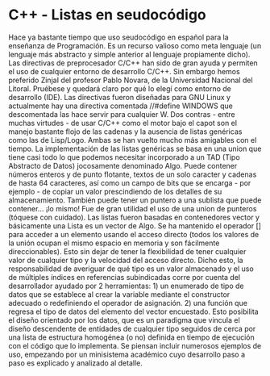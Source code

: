 # C++ - Listas en seudocódigo
Hace ya bastante tiempo que uso seudocódigo en español para la enseñanza de Programación.
Es un recurso valioso como meta lenguaje (un lenguaje más abstracto y simple anterior al lenguaje propiamente dicho).
Las directivas de preprocesador C/C++ han sido de gran ayuda y permiten el uso de cualquier entorno de desarrollo C/C++. Sin embargo hemos preferido ZinjaI del profesor Pablo Novara, de la Universidad Nacional del Litoral. Pruébese y quedará claro por qué lo elegí como entorno de desarrollo (IDE).
Las directivas fueron diseñadas para GNU Linux y actualmente hay una directiva comentada //#define WINDOWS que descomentada las hace servir para cualquier W.
Dos contras - entre muchas virtudes - de usar C/C++ como el motor bajo el capot son el manejo bastante flojo de las cadenas y la ausencia de listas genéricas como las de Lisp/Logo. Ambas se han vuelto mucho más amigables con el tiempo.
La implementación de las listas genéricas se basa en una union que tiene casi todo lo que podemos necesitar incorporado a un TAD (Tipo Abstracto de Datos) jocosamente denominado Algo. Puede contener números enteros y de punto flotante, textos de un solo caracter y cadenas de hasta 64 caracteres, así como un campo de bits que se encarga - por ejemplo - de copiar un valor prescindiendo de los detalles de su almacenamiento. También puede tener un puntero a una sublista que puede contener... ¡lo mismo! Fue de gran utilidad el uso de una union de punteros (tóquese con cuidado).
Las listas fueron basadas en contenedores vector y básicamente una Lista es un vector de Algo. Se ha mantenido el operador [] para acceder a un elemento usando el acceso directo (todos los valores de la unión ocupan el mismo espacio en memoria y son fácilmente direccionables). Esto sin dejar de tener la flexibilidad de tener cualquier valor de cualquier tipo y la velocidad del acceso directo. Dicho esto, la responsabilidad de averiguar de qué tipo es un valor almacenado y el uso de múltiples índices en referencias subindicadas corre por cuenta del desarrollador ayudado por 2  herramientas: 1) un enumerado de tipo de datos que se establece al crear la variable mediante el constructor adecuado o redefiniendo el operador de asignación. 2) una función que regresa el tipo de datos del elemento del vector<Algo> encuestado.
Esto posibilita el diseño orientado por los datos, que es un paradigma que vincula el diseño descendente de entidades de cualquier tipo seguidos de cerca por una lista de estructura homogénea (o no) definida en tiempo de ejecución con el código que lo implementa.
Se piensan incluir numerosos ejemplos de uso, empezando por un minisistema académico cuyo desarrollo paso a paso es explicado y analizado al detalle.
